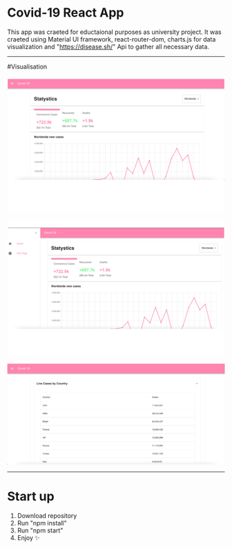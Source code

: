 # Covid-19 React App

This app was craeted for eductaional purposes as university project.
It was craeted using Material UI framework, react-router-dom, 
charts.js for data visualization and "https://disease.sh/" Api
to gather all necessary data.

***

#Visualisation

![picture 1](https://github.com/Anulaa001/Covid-19/blob/master/pic1.png)

![picture 2](https://github.com/Anulaa001/Covid-19/blob/master/pic2.png)

![picture 3](https://github.com/Anulaa001/Covid-19/blob/master/pic3.png)

***

# Start up 
1. Download repository
2. Run "npm install"
3. Run "npm start"
4. Enjoy :sparkles:  
